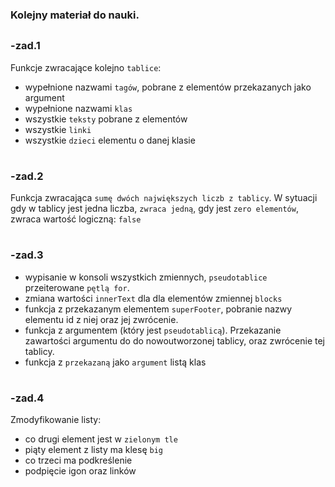 ### Kolejny materiał do nauki.
##

### -zad.1
Funkcje zwracające kolejno `tablice`:

 - wypełnione nazwami `tagów`, pobrane z elementów przekazanych jako argument
 - wypełnione nazwami `klas`
 - wszystkie `teksty` pobrane z elementów 
 - wszystkie `linki`
 - wszystkie `dzieci` elementu o danej klasie
 
#
### -zad.2
Funkcja zwracająca `sumę dwóch największych liczb z tablicy`. W sytuacji gdy w tablicy jest jedna liczba, `zwraca jedną`, 
gdy jest `zero elementów`, zwraca wartość logiczną: `false`

#
### -zad.3
- wypisanie w konsoli wszystkich zmiennych, `pseudotablice` przeiterowane `pętlą for`.
- zmiana wartości `innerText` dla dla elementów zmiennej `blocks`
- funkcja z przekazanym elementem `superFooter`, pobranie nazwy elementu id z niej oraz jej zwrócenie.
- funkcja z argumentem (który jest `pseudotablicą`). Przekazanie zawartości argumentu do do nowoutworzonej tablicy, oraz 
zwrócenie tej tablicy.
- funkcja z `przekazaną` jako `argument` listą klas

#
### -zad.4
Zmodyfikowanie listy:
- co drugi element jest w `zielonym tle`
- piąty element z listy ma klesę `big`
- co trzeci ma podkreślenie
- podpięcie igon oraz linków
